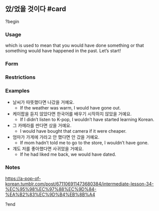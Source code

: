 ## 았/었을 것이다 #card
?begin
### Usage
which is used to mean that you would have done something or that something would have happened in the past. Let’s start!
### Form
### Restrictions
### Examples
- 날씨가 따뜻했다면 나갔을 거예요.
	- If the weather was warm, I would have gone out.
- 케이팝을 듣지 않았다면 한국어를 배우기 시작하지 않았을 거예요.
	- If I didn’t listen to K-pop, I wouldn’t have started learning Korean.
- 그 카메라를 싼다면 샀을 거예요.
	- I would have bought that camera if it were cheaper.
- 엄마가 가게에 가라고 안 했다면 안 갔을 거예요.
	- If mom hadn’t told me to go to the store, I wouldn’t have gone.
- 걔도 저를 좋아했다면 사귀었을 거예요.
	- If he had liked me back, we would have dated.
### Notes
https://a-pop-of-korean.tumblr.com/post/671106911473680384/intermediate-lesson-34-%EC%95%98%EC%97%88%EC%9D%84-%EA%B2%83%EC%9D%B4%EB%8B%A4
<!--SR:!2025-11-11,21,230-->
?end
